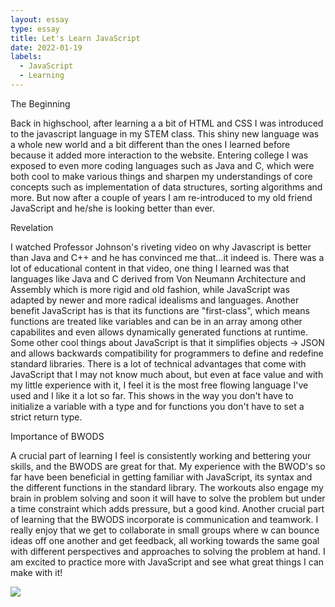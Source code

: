 ```yaml
---
layout: essay
type: essay
title: Let's Learn JavaScript
date: 2022-01-19
labels:
  - JavaScript
  - Learning
---
```

The Beginning

Back in highschool, after learning a a bit of HTML and CSS I was introduced to the javascript language in my STEM class. This shiny new language was a whole new world and a bit different than the ones I learned before because it added more interaction to the website. Entering college I was exposed to even more coding languages such as Java and C, which were both cool to make various things and sharpen my understandings of core concepts such as implementation of data structures, sorting algorithms and more. But now after a couple of years I am re-introduced to my old friend JavaScript and he/she is looking better than ever.

Revelation

I watched Professor Johnson's riveting video on why Javascript is better than Java and C++ and he has convinced me that...it indeed is. There was a lot of educational content in that video, one thing I learned was that languages like Java and C derived from Von Neumann Architecture and Assembly which is more rigid and old fashion, while JavaScript was adapted by newer and more radical idealisms and languages. Another benefit JavaScript has is that its functions are "first-class", which means functions are treated like variables and can be in an array among other capabilites and even allows dynamically generated functions at runtime. Some other cool things about JavaScript is that it simplifies objects -> JSON and allows backwards compatibility for programmers to define and redefine standard libraries. There is a lot of technical advantages that come with JavaScript that I may not know much about, but even at face value and with my little experience with it, I feel it is the most free flowing language I've used and I like it a lot so far. This shows in the way you don't have to initialize a variable with a type and for functions you don't have to set a strict return type. 

Importance of BWODS

A crucial part of learning I feel is consistently working and bettering your skills, and the BWODS are great for that. My experience with the BWOD's so far have been beneficial in getting familiar with JavaScript, its syntax and the different functions in the standard library. The workouts also engage my brain in problem solving and soon it will have to solve the problem but under a time constraint which adds pressure, but a good kind. Another crucial part of learning that the BWODS incorporate is communication and teamwork. I really enjoy that we get to collaborate in small groups where w can bounce ideas off one another and get feedback, all working towards the same goal with different perspectives and approaches to solving the problem at hand. I am excited to practice more with JavaScript and see what great things I can make with it!

<img class="ui medium right floated rounded image" src="https://www.google.com/url?sa=i&url=https%3A%2F%2Fwww.istockphoto.com%2Fvector%2Fmodern-computer-cartoon-gm862739386-143196107&psig=AOvVaw1fcU-4Cgj3bCNodW8KudY3&ust=1642790608818000&source=images&cd=vfe&ved=0CAsQjRxqFwoTCLC6rof-wPUCFQAAAAAdAAAAABAD">
